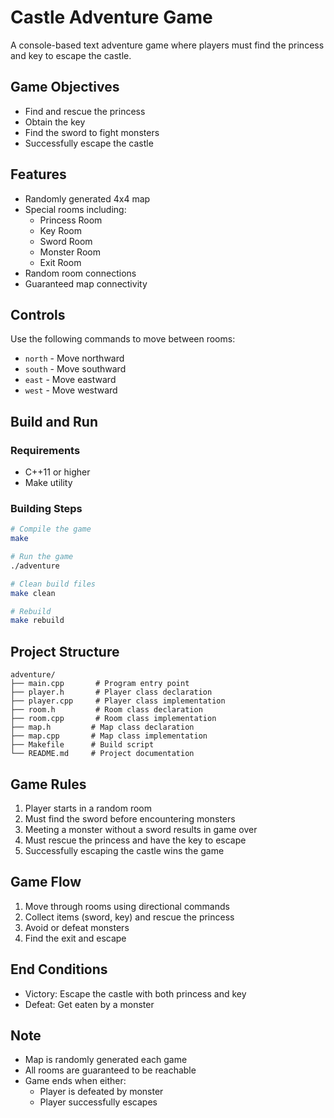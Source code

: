 # Castle Adventure Game

A console-based text adventure game where players must find the princess and key to escape the castle.

## Game Objectives

- Find and rescue the princess
- Obtain the key
- Find the sword to fight monsters
- Successfully escape the castle

## Features

- Randomly generated 4x4 map
- Special rooms including:
  - Princess Room
  - Key Room
  - Sword Room
  - Monster Room
  - Exit Room
- Random room connections
- Guaranteed map connectivity

## Controls

Use the following commands to move between rooms:
- `north` - Move northward
- `south` - Move southward
- `east` - Move eastward
- `west` - Move westward

## Build and Run

### Requirements
- C++11 or higher
- Make utility

### Building Steps
```bash
# Compile the game
make

# Run the game
./adventure

# Clean build files
make clean

# Rebuild
make rebuild
```

## Project Structure

```
adventure/
├── main.cpp       # Program entry point
├── player.h       # Player class declaration
├── player.cpp     # Player class implementation
├── room.h         # Room class declaration
├── room.cpp       # Room class implementation
├── map.h         # Map class declaration
├── map.cpp       # Map class implementation
├── Makefile      # Build script
└── README.md     # Project documentation
```

## Game Rules

1. Player starts in a random room
2. Must find the sword before encountering monsters
3. Meeting a monster without a sword results in game over
4. Must rescue the princess and have the key to escape
5. Successfully escaping the castle wins the game

## Game Flow

1. Move through rooms using directional commands
2. Collect items (sword, key) and rescue the princess
3. Avoid or defeat monsters
4. Find the exit and escape

## End Conditions
- Victory: Escape the castle with both princess and key
- Defeat: Get eaten by a monster

## Note

- Map is randomly generated each game
- All rooms are guaranteed to be reachable
- Game ends when either:
  - Player is defeated by monster
  - Player successfully escapes
